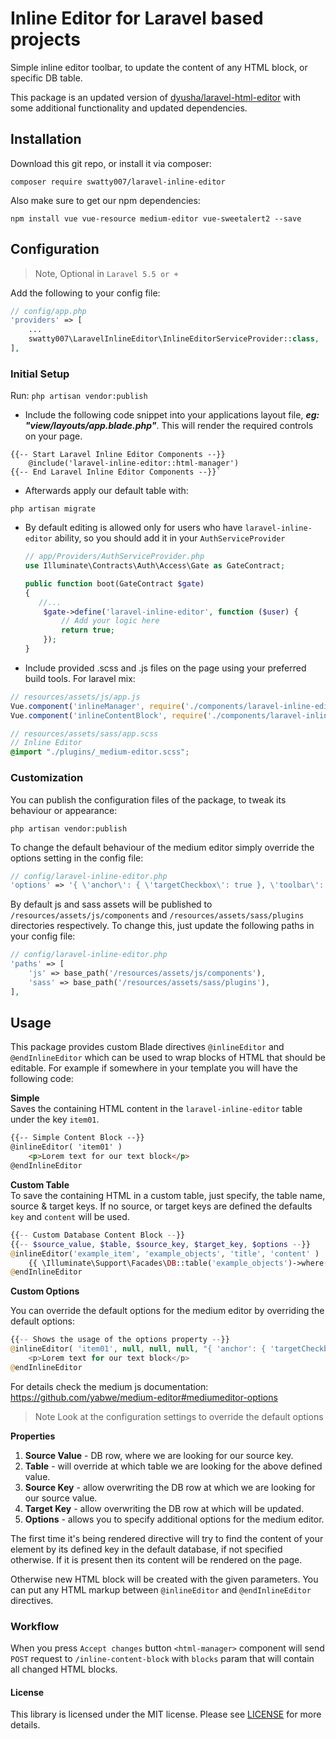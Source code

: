 Inline Editor for Laravel based projects
================
Simple inline editor toolbar, to update the content of any HTML block, 
or specific DB table.

This package is an updated version of [dyusha/laravel-html-editor](https://github.com/dyusha/laravel-html-editor) 
with some additional functionality and updated dependencies.

## Installation

Download this git repo, or install it via composer:

`composer require swatty007/laravel-inline-editor`

Also make sure to get our npm dependencies:

`npm install vue vue-resource medium-editor vue-sweetalert2 --save`

## Configuration

> Note, Optional in `Laravel 5.5 or +`

Add the following to your config file:
```php
// config/app.php
'providers' => [
    ...
    swatty007\LaravelInlineEditor\InlineEditorServiceProvider::class,
],
```

### Initial Setup
Run:
`php artisan vendor:publish`

* Include the following code snippet into your applications layout file, ***eg: "view/layouts/app.blade.php"***. 
This will render the required controls on your page.
```blade
{{-- Start Laravel Inline Editor Components --}}
    @include('laravel-inline-editor::html-manager')
{{-- End Laravel Inline Editor Components --}}`
```

* Afterwards apply our default table with:

`php artisan migrate`

* By default editing is allowed only for users who have `laravel-inline-editor` ability, 
so you should add it in your `AuthServiceProvider`
    
    ```php
    // app/Providers/AuthServiceProvider.php
    use Illuminate\Contracts\Auth\Access\Gate as GateContract;
    
    public function boot(GateContract $gate)
    {
       //...
        $gate->define('laravel-inline-editor', function ($user) {
            // Add your logic here
            return true;
        });
    }
    ```

* Include provided .scss and .js files on the page using your preferred build tools. For laravel mix:
```js
// resources/assets/js/app.js
Vue.component('inlineManager', require('./components/laravel-inline-editor/manager'));
Vue.component('inlineContentBlock', require('./components/laravel-inline-editor/contentBlock.vue'));
```

```scss
// resources/assets/sass/app.scss
// Inline Editor
@import "./plugins/_medium-editor.scss";
```


### Customization

You can publish the configuration files of the package, to tweak its behaviour or appearance:

`php artisan vendor:publish`

To change the default behaviour of the medium editor simply override the options setting in the config file:
```php
// config/laravel-inline-editor.php
'options' => '{ \'anchor\': { \'targetCheckbox\': true }, \'toolbar\': { \'buttons\': [\'bold\', \'italic\', \'underline\'] } }',
```

By default js and sass assets will be published to `/resources/assets/js/components` and 
`/resources/assets/sass/plugins` directories respectively. 
To change this, just update the following paths in your config file:
```php
// config/laravel-inline-editor.php
'paths' => [
    'js' => base_path('/resources/assets/js/components'),
    'sass' => base_path('/resources/assets/sass/plugins'),
],
```


## Usage

This package provides custom Blade directives `@inlineEditor` and `@endInlineEditor` which can be used to wrap blocks of HTML that should be editable. 
For example if somewhere in your template you will have the following code:

**Simple**  
Saves the containing HTML content in the `laravel-inline-editor` table under the key `item01`.
```html
{{-- Simple Content Block --}}
@inlineEditor( 'item01' )
    <p>Lorem text for our text block</p>
@endInlineEditor
```

**Custom Table**    
To save the containing HTML in a custom table, just specify, the table name, source & target keys.
If no source, or target keys are defined the defaults `key` and `content` will be used.
```php
{{-- Custom Database Content Block --}}
{{-- $source_value, $table, $source_key, $target_key, $options --}}
@inlineEditor('example_item', 'example_objects', 'title', 'content' )
    {{ \Illuminate\Support\Facades\DB::table('example_objects')->where('title', 'example_item')->first() }}
@endInlineEditor
```


**Custom Options**

You can  override the default options for the medium editor by overriding the default options:
```php
{{-- Shows the usage of the options property --}}
@inlineEditor( 'item01', null, null, null, "{ 'anchor': { 'targetCheckbox': true }, 'toolbar': { 'buttons': ['bold', 'italic', 'underline'] } }" )
    <p>Lorem text for our text block</p>
@endInlineEditor
``` 
For details check the medium js documentation: https://github.com/yabwe/medium-editor#mediumeditor-options

> Note Look at the configuration settings to override the default options


**Properties**
1. **Source Value** - DB row, where we are looking for our source key.
2. **Table** - will override at which table we are looking for the above defined value.
3. **Source Key** - allow overwriting the DB row at which we are looking for our source value.
4. **Target Key** - allow overwriting the DB row at which will be updated.
5. **Options** - allows you to specify additional options for the medium editor.

The first time it's being rendered directive will try to find the content of your element 
by its defined key in the default database, if not specified otherwise.
If it is present then its content will be rendered on the page. 

Otherwise new HTML block will be created with the given parameters. 
You can put any HTML markup between `@inlineEditor` and `@endInlineEditor` directives.


### Workflow

When you press `Accept changes` button `<html-manager>` component will send `POST` request to `/inline-content-block` with `blocks` param that will contain all changed HTML blocks.

#### License
This library is licensed under the MIT license. Please see [LICENSE](LICENSE.md) for more details.
